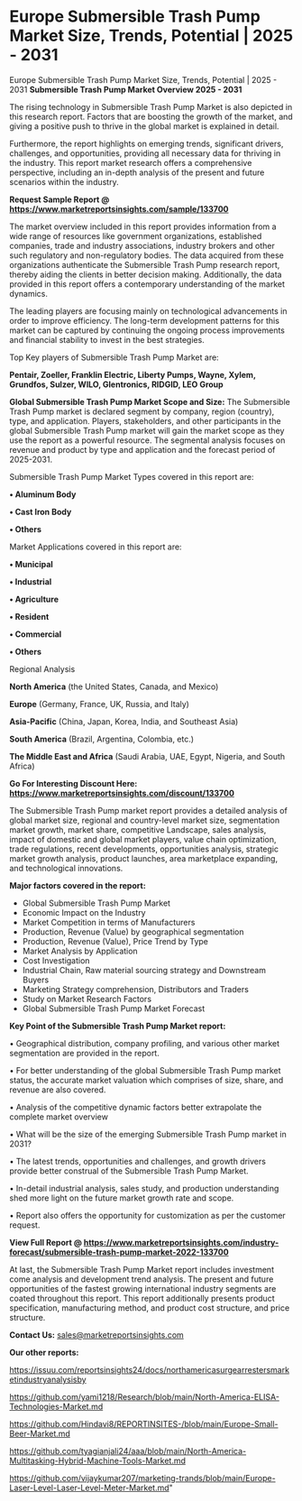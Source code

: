 # Europe Submersible Trash Pump Market Size, Trends, Potential | 2025 - 2031
Europe Submersible Trash Pump Market Size, Trends, Potential | 2025 - 2031
<Strong> Submersible Trash Pump Market Overview 2025 - 2031</strong>

The rising technology in Submersible Trash Pump Market is also depicted in this research report. Factors that are boosting the growth of the market, and giving a positive push to thrive in the global market is explained in detail.

Furthermore, the report highlights on emerging trends, significant drivers, challenges, and opportunities, providing all necessary data for thriving in the industry. This report market research offers a comprehensive perspective, including an in-depth analysis of the present and future scenarios within the industry.

<strong>Request Sample Report @ <a href=https://www.marketreportsinsights.com/sample/133700>https://www.marketreportsinsights.com/sample/133700</a></strong>

The market overview included in this report provides information from a wide range of resources like government organizations, established companies, trade and industry associations, industry brokers and other such regulatory and non-regulatory bodies. The data acquired from these organizations authenticate the Submersible Trash Pump research report, thereby aiding the clients in better decision making. Additionally, the data provided in this report offers a contemporary understanding of the market dynamics.

The leading players are focusing mainly on technological advancements in order to improve efficiency. The long-term development patterns for this market can be captured by continuing the ongoing process improvements and financial stability to invest in the best strategies.

Top Key players of Submersible Trash Pump Market are:

<strong>Pentair, Zoeller, Franklin Electric, Liberty Pumps, Wayne, Xylem, Grundfos, Sulzer, WILO, Glentronics, RIDGID, LEO Group</strong>

<strong><b>Global Submersible Trash Pump Market Scope and Size:</b></strong>
The Submersible Trash Pump market is declared segment by company, region (country), type, and application. Players, stakeholders, and other participants in the global Submersible Trash Pump market will gain the market scope as they use the report as a powerful resource. The segmental analysis focuses on revenue and product by type and application and the forecast period of 2025-2031.

Submersible Trash Pump Market Types covered in this report are:

<strong>• Aluminum Body

• Cast Iron Body

• Others</strong>

Market Applications covered in this report are:

<strong>• Municipal

• Industrial

• Agriculture

• Resident

• Commercial

• Others</strong> 

Regional Analysis

<strong>North America</strong> (the United States, Canada, and Mexico)

<strong>Europe</strong> (Germany, France, UK, Russia, and Italy)

<strong>Asia-Pacific</strong> (China, Japan, Korea, India, and Southeast Asia)

<strong>South America</strong> (Brazil, Argentina, Colombia, etc.)

<strong>The Middle East and Africa</strong> (Saudi Arabia, UAE, Egypt, Nigeria, and South Africa)

<strong>Go For Interesting Discount Here: <a href=https://www.marketreportsinsights.com/discount/133700>https://www.marketreportsinsights.com/discount/133700</a></strong>

The Submersible Trash Pump market report provides a detailed analysis of global market size, regional and country-level market size, segmentation market growth, market share, competitive Landscape, sales analysis, impact of domestic and global market players, value chain optimization, trade regulations, recent developments, opportunities analysis, strategic market growth analysis, product launches, area marketplace expanding, and technological innovations.

<strong><b>Major factors covered in the report:</b></strong>
<ul>
  <li>Global Submersible Trash Pump Market </li>
  <li>Economic Impact on the Industry</li>
  <li>Market Competition in terms of Manufacturers</li>
  <li>Production, Revenue (Value) by geographical segmentation</li>
  <li>Production, Revenue (Value), Price Trend by Type</li>
  <li>Market Analysis by Application</li>
  <li>Cost Investigation</li>
  <li>Industrial Chain, Raw material sourcing strategy and Downstream Buyers</li>
  <li>Marketing Strategy comprehension, Distributors and Traders</li>
  <li>Study on Market Research Factors</li>
  <li>Global Submersible Trash Pump Market Forecast</li>
</ul>

<strong><b>Key Point of the Submersible Trash Pump Market report:</b></strong>

• Geographical distribution, company profiling, and various other market segmentation are provided in the report.

• For better understanding of the global Submersible Trash Pump market status, the accurate market valuation which comprises of size, share, and revenue are also covered.

• Analysis of the competitive dynamic factors better extrapolate the complete market overview

• What will be the size of the emerging Submersible Trash Pump market in 2031?

• The latest trends, opportunities and challenges, and growth drivers provide better construal of the Submersible Trash Pump Market.

• In-detail industrial analysis, sales study, and production understanding shed more light on the future market growth rate and scope.

• Report also offers the opportunity for customization as per the customer request.

<strong><b>View Full Report @ <a href=https://www.marketreportsinsights.com/industry-forecast/submersible-trash-pump-market-2022-133700>https://www.marketreportsinsights.com/industry-forecast/submersible-trash-pump-market-2022-133700</a></b></strong>


At last, the Submersible Trash Pump Market report includes investment come analysis and development trend analysis. The present and future opportunities of the fastest growing international industry segments are coated throughout this report. This report additionally presents product specification, manufacturing method, and product cost structure, and price structure.

<strong>Contact Us:</strong>
sales@marketreportsinsights.com

<strong>Our other reports:</strong>

<a href=https://issuu.com/reportsinsights24/docs/northamericasurgearrestersmarketindustryanalysisby>https://issuu.com/reportsinsights24/docs/northamericasurgearrestersmarketindustryanalysisby</a>

<a href=https://github.com/yami1218/Research/blob/main/North-America-ELISA-Technologies-Market.md>https://github.com/yami1218/Research/blob/main/North-America-ELISA-Technologies-Market.md</a>

<a href=https://github.com/Hindavi8/REPORTINSITES-/blob/main/Europe-Small-Beer-Market.md>https://github.com/Hindavi8/REPORTINSITES-/blob/main/Europe-Small-Beer-Market.md</a>

<a href=https://github.com/tyagianjali24/aaa/blob/main/North-America-Multitasking-Hybrid-Machine-Tools-Market.md>https://github.com/tyagianjali24/aaa/blob/main/North-America-Multitasking-Hybrid-Machine-Tools-Market.md</a>

<a href=https://github.com/vijaykumar207/marketing-trands/blob/main/Europe-Laser-Level-Laser-Level-Meter-Market.md>https://github.com/vijaykumar207/marketing-trands/blob/main/Europe-Laser-Level-Laser-Level-Meter-Market.md</a>"
